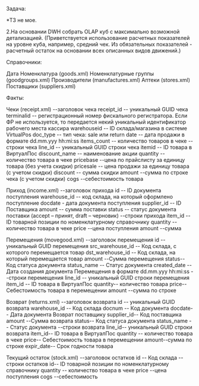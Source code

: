 Задача:

*ТЗ не мое. 

2.На основании DWH собрать OLAP куб с максимально возможной детализацией. (Приветствуется использование расчетных показателей на уровне куба, например, средний чек. 
Из обязательных показателей - расчетный остаток на основании всех описанных видов движений.)

Справочники:

Дата
Номенклатура (goods.xml)
Номенклатурные группы (goodgroups.xml)
Производители (manufactures.xml)
Аптеки (stores.xml)
Поставщики (suppliers.xml)

Факты:

Чеки (receipt.xml) --заголовок чека receipt_id 
-- уникальный GUID чека terminalid -- регистрационный номер фискального регистратора. Если ФР не используется, то передается некий уникальный идентификатор рабочего места кассира warehouseid -- ID склада/магазина в системе VirtualPos doc_type -- тип чека: sale или return date -- дата продажи в формате dd.mm.yyy hh:mi:ss items_count -- количество товаров в чеке --строки чека line_id -- уникальный GUID строки чека itemid -- ID товара в ВиртуалПос discount_name -- наименование акции quantity -- количество товара в чеке pricebase --цена по прайслисту за единицу товара (без учета скидки) pricesale -- цена продажи за единицу товара (с учетом скидки) discount -- сумма скидки amount --сумма по строке чека (с учетом скидки) cogs --себестоимость товара

Приход (income.xml) --заголовок прихода id -- ID документа поступления warehouse_id -- код склада, на который оформлено поступление docdate - дата документа поступления supplier_id -- ID Поставщика amount -- сумма поставки status -- статус документа поставки (accept – принят, drаft – черновик) --строки прихода item_id -- ID товарной позиции по номенклатурному справочнику quantity -- количество товара в чеке price --цена поступления amount --сумма

Перемещения (movegood.xml) --заголовок перемещения id -- уникальный GUID перемещения src_warehouse_id -- Код склада, с которого перемещается товар dst_warehouse_id -- Код склада, на который перемещается товар amount --Сумма перемещения status-- Код статуса документа status_name -- Статус документа created_date -- Дата создания документа Перемещения в формате dd.mm.yyy hh:mi:ss --строки перемещения line_id -- уникальный GUID строки перемещения item_id -- ID товара в ВиртуалПос quantity-- количество товара price-- Себестоимость товара в перемещении amount --сумма по строке

Возврат (returns.xml) --заголовок возврата id -- уникальный GUID возврата warehouse_id -- Код склада docnum -- Код документа docdate-- Дата документа Возврат поставщику supplier_id-- Код поставщика amount --Сумма возврата status-- Код статуса документа status_name -- Статус документа --строки возврата line_id-- уникальный GUID строки возврата item_id-- ID товара в ВиртуалПос quantity -- количество товара в чеке price-- Себестоимость товара в перемещении amount--сумма по строке expir_date-- Срок годности товара

Текущий остаток (stock.xml) --заголовок остатков id -- Код склада --строки остатков id-- ID товарной позиции по номенклатурному справочнику quantity -- количество товара в чеке price --цена поступления cogs --себестоимость
